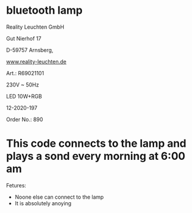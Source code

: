 # bluetooth lamp

Reality Leuchten GmbH

Gut Nierhof 17

D-59757 Arnsberg,

www.reality-leuchten.de

Art.: R69021101

230V ~ 50Hz

LED 10W+RGB

12-2020-197

Order No.: 890

# This code connects to the lamp and plays a sond every morning at 6:00 am

Fetures:

- Noone else can connect to the lamp
- It is absolutely anoying
